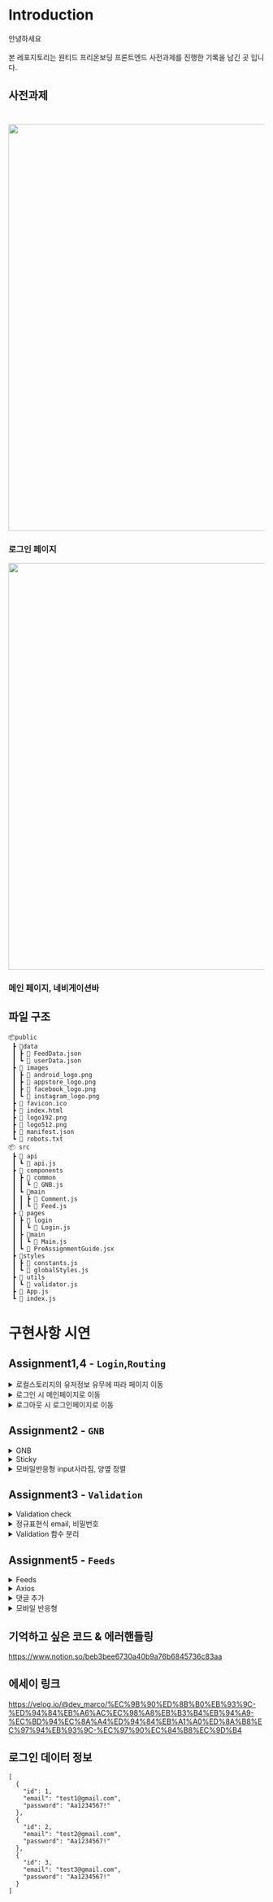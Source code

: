# Introduction

안녕하세요<br></br>본 레포지토리는 원티드 프리온보딩 프론트엔드 사전과제를 진행한 기록을 남긴 곳 입니다.

## 사전과제<br></br>

<img width="800" src="https://user-images.githubusercontent.com/99126860/174478423-f98a4f25-5021-4422-86a2-513ff4cfe55a.png" >

### 로그인 페이지

<img width="800" src="https://user-images.githubusercontent.com/99126860/174478450-87f9253c-be4e-4a0f-93f6-2d59d6ef6d77.png" >

### 메인 페이지, 네비게이션바

## 파일 구조

```
📦public
 ┣ 📂data
 ┃ ┣ 📜 FeedData.json
 ┃ ┗ 📜 userData.json
 ┣ 📂 images
 ┃ ┣ 📜 android_logo.png
 ┃ ┣ 📜 appstore_logo.png
 ┃ ┣ 📜 facebook_logo.png
 ┃ ┗ 📜 instagram_logo.png
 ┣ 📜 favicon.ico
 ┣ 📜 index.html
 ┣ 📜 logo192.png
 ┣ 📜 logo512.png
 ┣ 📜 manifest.json
 ┗ 📜 robots.txt
📦 src
 ┣ 📂 api
 ┃ ┗ 📜 api.js
 ┣ 📂 components
 ┃ ┣ 📂 common
 ┃ ┃ ┗ 📜 GNB.js
 ┃ ┗ 📂main
 ┃ ┃ ┣ 📜 Comment.js
 ┃ ┃ ┗ 📜 Feed.js
 ┣ 📂 pages
 ┃ ┣ 📂 login
 ┃ ┃ ┗ 📜 Login.js
 ┃ ┣ 📂main
 ┃ ┃ ┗ 📜 Main.js
 ┃ ┗ 📜 PreAssignmentGuide.jsx
 ┣ 📂styles
 ┃ ┣ 📜 constants.js
 ┃ ┗ 📜 globalStyles.js
 ┣ 📂 utils
 ┃ ┗ 📜 validator.js
 ┣ 📜 App.js
 ┗ 📜 index.js
```

# 구현사항 시연

## Assignment1,4 - `Login`,`Routing`

<details>
  <summary>로컬스토리지의 유저정보 유무에 따라 페이지 이동</summary>
  
  - 로컬스토리지에 유저정보가 있을 땐 main페이지로 유정정보가 없을 땐 로그인 페이지로 이동
  <img width="600" src="https://user-images.githubusercontent.com/99126860/174485115-8d6b1806-ee87-4f5a-87b2-6f3fad6673b5.gif"/>
  
  - 유저정보가 없을 시 페이지 이동
  <br></br>
  <br></br>  
  <img width="600" src="https://user-images.githubusercontent.com/99126860/174485307-a86a6675-7d7f-43be-bbc8-fb92769ec214.gif"/>

- 유저정보가 있을 시 페이지 이동
</details>
<details>
  <summary>로그인 시 메인페이지로 이동</summary>
  <img width="600" src="https://user-images.githubusercontent.com/99126860/174484409-3024438b-a209-4cbc-8965-3302064541ed.gif"/>

- 라우팅 로직을 통해 로컬스토리지에 유저정보가 저장이 되면서 메인페이지로 이동
- `userdata`에서 정보를 확인 한 후 확인이 되면 Local Storage에 정보가 저장 되며 main 페이지로 이동함.
- react-router-dom v6로 버전업 되면서 redirect이 navigate로 변경 됨.
</details>

<details>
  <summary>로그아웃 시 로그인페이지로 이동</summary>
  <img width="600" src="https://user-images.githubusercontent.com/99126860/174484084-7a625193-d93a-42a7-83be-979ff2c9e191.gif"/>
  <br></br>
  <br></br>
  <img width="600" src="https://user-images.githubusercontent.com/99126860/174484405-58b6b243-ede0-4930-a9bf-4d27d0ed7bdc.gif"/>

- navbar 맨 끝의 로그아웃 버튼을 누르면 로그아웃이 실행되며 Local Storage에서 유저정보가 삭제하며 로그인창으로 이동함.
</details>

## Assignment2 - `GNB`

<details>
  <summary>GNB</summary>
  <img width="600" src="https://user-images.githubusercontent.com/99126860/174486600-a0f416de-2f4a-4ba6-a510-4d023ce6f910.png"/>
  
  - web `width:1024px` 적용함.
  - space btween(flex로 대응) 사용함.
  <br></br>
  <br></br>
  <img width="600" src="https://user-images.githubusercontent.com/99126860/174486631-186355c7-3a74-4bf1-8e22-ee3ea58bb45d.png"/>

- 모바일 `width:576px` 적용함.
- input 제거함.
- 미디어쿼리 사용함.
</details>
<details>
  <summary>Sticky</summary>
  <img width="600" src="https://user-images.githubusercontent.com/99126860/174487230-208de747-d09c-4ce6-a11a-a70b1f43d90a.gif"/>

- `sticky` 적용하여 navbar 상단에 고정함.

</details>
<details>
  <summary>모바일반응형 input사라짐, 양옆 정렬</summary>
  <img width="600" src="https://user-images.githubusercontent.com/99126860/174487376-01bc69ce-0338-40d2-9c69-9ab7e8f20dee.gif"/>

- 모바일 반응형 미디어쿼리 사용하여 input사라짐.
- space btween 으로 정렬함.

</details>

## Assignment3 - `Validation`

<details>
<summary>Validation check</summary>
  <img width="600" src="https://user-images.githubusercontent.com/99126860/174485913-15fa6acd-580a-4689-9ee3-124b5ded2d62.gif"/>

- 유효성 검사 input boder, button 색상 변경
- 이메일 조건 - @ , . 포함
- 비밀번호 조건 - 대문자, 숫자, 특수문자 포함 8자리 이상
- 로그인 시 이메일과 비밀번호가 등록되어 있는 것과 일치 여부 확인

</details>

<details>
  <summary>정규표현식 email, 비밀번호</summary>

- email, 비밀번호 정규표현식을 사용함.

```js
email =
  /^[0-9a-zA-Z]([-_\.]?[0-9a-zA-Z])*@[0-9a-zA-Z]([-_\.]?[0-9a-zA-Z])*\.[a-zA-Z]{2,3}$/;
비밀번호 =
  /^(?=.*[a-z])(?=.*[A-Z])(?=.*\d)(?=.*[@$!%*?&])[A-Za-z\d@$!%*?&]{8,}$/;
```

</details>
<details>
  <summary>Validation 함수 분리</summary>
  
  - `📂 utils`폴더에 `📜 validator.js` Validation 로직 함수 분리함
 ```
  📦 src
 ┣ 📂 utils
 ┃ ┗ 📜 validator.js
 ┣ 📜 App.js
 ┗ 📜 index.js
 ```

</details>

## Assignment5 - `Feeds`

<details>
  <summary>Feeds</summary>
   <img width="600" src="https://user-images.githubusercontent.com/99126860/174483486-ff1b1457-38ac-481c-9fda-bb208d88da90.gif"/>
  
  - map을 사용하여 feed 3개 이상 랜더링함.
  - 고정 `height`을 주지 않고 각각의 사이즈별로 feed 랜더링함.
  - `image.onload`사용 하여 Feeds의 Image가 로딩된 후 컴포넌트가 로딩 되도록 Loading을 구현함.
</details>
<details>
  <summary>Axios</summary>
  
  - `axios` 사용하여  `public/data` 디렉토리에서 데이터 요청 (요청함수 분리), `상세코드 노션`에 정리함.

</details>
<details>
  <summary>댓글 추가</summary>
  <img width="600" src="https://user-images.githubusercontent.com/99126860/174482236-3590a84e-efda-4348-aafd-5e4fbdd33d7b.gif"/>

- 각각의 피드 따로 댓글추가 가능, 엔터 키와 게시 버튼으로 입력 가능함.
</details>

<details>
  <summary>모바일 반응형</summary>
  <img width="600" src="https://user-images.githubusercontent.com/99126860/174481817-e4842536-8453-4fb9-bed8-01f62a6f5b88.gif"/>

- 피드 전체적으로 반응형으로 퍼블리싱 되어있어 폰트사이즈만 모바일 사이즈에 맞게 대응함.
</details>

## 기억하고 싶은 코드 & 에러핸들링

https://www.notion.so/beb3bee6730a40b9a76b6845736c83aa

## 에세이 링크

https://velog.io/@dev_marco/%EC%9B%90%ED%8B%B0%EB%93%9C-%ED%94%84%EB%A6%AC%EC%98%A8%EB%B3%B4%EB%94%A9-%EC%BD%94%EC%8A%A4%ED%94%84%EB%A1%A0%ED%8A%B8%EC%97%94%EB%93%9C-%EC%97%90%EC%84%B8%EC%9D%B4

## 로그인 데이터 정보

```
[
  {
    "id": 1,
    "email": "test1@gmail.com",
    "password": "Aa1234567!"
  },
  {
    "id": 2,
    "email": "test2@gmail.com",
    "password": "Aa1234567!"
  },
  {
    "id": 3,
    "email": "test3@gmail.com",
    "password": "Aa1234567!"
  }
]
```
